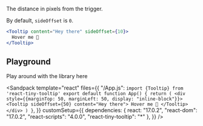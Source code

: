 The distance in pixels from the trigger.

By default, `sideOffset` is `0`.

```jsx
<Tooltip content="Hey there" sideOffset={10}>
  Hover me 🙌
</Tooltip>
```

## Playground

Play around with the library here

<Sandpack
template="react"
files={{
	"/App.js": `import {Tooltip} from 'react-tiny-tooltip'
	export default function App() {
	return (
		<div style={{marginTop: 50, marginLeft: 50, display: "inline-block"}}>
			<Tooltip sideOffset={50} content="Hey there">
				Hover me 🙌
			</Tooltip>
		</div>
)
}`,
}}
customSetup={{
	dependencies: {
		react: "17.0.2",
		"react-dom": "17.0.2",
		"react-scripts": "4.0.0",
		"react-tiny-tooltip": "*"
	},
	}}
/>
